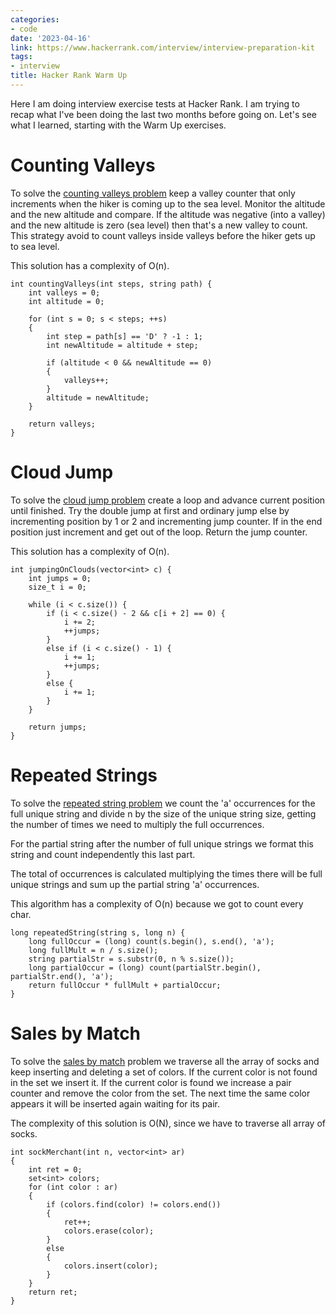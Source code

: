 ```yaml
---
categories:
- code
date: '2023-04-16'
link: https://www.hackerrank.com/interview/interview-preparation-kit
tags:
- interview
title: Hacker Rank Warm Up
---
```


Here I am doing interview exercise tests at Hacker Rank. I am trying to recap what I've been doing the last two months before going on. Let's see what I learned, starting with the Warm Up exercises.

# Counting Valleys

To solve the [counting valleys problem] keep a valley counter that only increments when the hiker is coming up to the sea level. Monitor the altitude and the new altitude and compare. If the altitude was negative (into a valley) and the new altitude is zero (sea level) then that's a new valley to count. This strategy avoid to count valleys inside valleys before the hiker gets up to sea level.

This solution has a complexity of O(n).

```
int countingValleys(int steps, string path) {
    int valleys = 0;
    int altitude = 0;

    for (int s = 0; s < steps; ++s)
    {
        int step = path[s] == 'D' ? -1 : 1;
        int newAltitude = altitude + step;

        if (altitude < 0 && newAltitude == 0)
        {
            valleys++;
        }
        altitude = newAltitude;
    }

    return valleys;
}
```

# Cloud Jump

To solve the [cloud jump problem] create a loop and advance current position until finished. Try the double jump at first and ordinary jump else by incrementing position by 1 or 2 and incrementing jump counter. If in the end position just increment and get out of the loop. Return the jump counter.

This solution has a complexity of O(n).

```
int jumpingOnClouds(vector<int> c) {
    int jumps = 0;
    size_t i = 0;

    while (i < c.size()) {
        if (i < c.size() - 2 && c[i + 2] == 0) {
            i += 2;
            ++jumps;
        }
        else if (i < c.size() - 1) {
            i += 1;
            ++jumps;
        }
        else {
            i += 1;
        }
    }

    return jumps;
}
```

# Repeated Strings

To solve the [repeated string problem] we count the 'a' occurrences for the full unique string and divide n by the size of the unique string size, getting the number of times we need to multiply the full occurrences.

For the partial string after the number of full unique strings we format this string and count independently this last part.

The total of occurrences is calculated multiplying the times there will be full unique strings and sum up the partial string 'a' occurrences.

This algorithm has a complexity of O(n) because we got to count every char.

```
long repeatedString(string s, long n) {
    long fullOccur = (long) count(s.begin(), s.end(), 'a');
    long fullMult = n / s.size();
    string partialStr = s.substr(0, n % s.size());
    long partialOccur = (long) count(partialStr.begin(), partialStr.end(), 'a');
    return fullOccur * fullMult + partialOccur;
}
```

# Sales by Match

To solve the [sales by match] problem we traverse all the array of socks and keep inserting and deleting a set of colors. If the current color is not found in the set we insert it. If the current color is found we increase a pair counter and remove the color from the set. The next time the same color appears it will be inserted again waiting for its pair.

The complexity of this solution is O(N), since we have to traverse all array of socks.

```
int sockMerchant(int n, vector<int> ar)
{
    int ret = 0;
    set<int> colors;
    for (int color : ar)
    {
        if (colors.find(color) != colors.end())
        {
            ret++;
            colors.erase(color);
        }
        else
        {
            colors.insert(color);
        }
    }
    return ret;
}
```

[cloud jump problem]: https://www.hackerrank.com/challenges/jumping-on-the-clouds
[counting valleys problem]: https://www.hackerrank.com/challenges/counting-valleys
[repeated string problem]: https://www.hackerrank.com/challenges/repeated-string
[sales by match]: https://www.hackerrank.com/challenges/sock-merchant